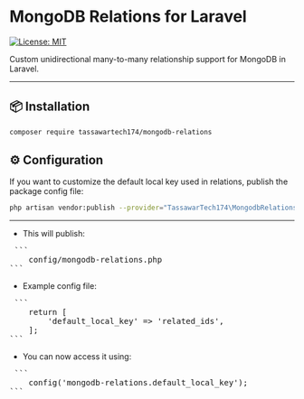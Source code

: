 # MongoDB Relations for Laravel

[![License: MIT](https://img.shields.io/badge/License-MIT-blue.svg)](LICENSE)

Custom unidirectional many-to-many relationship support for MongoDB in Laravel.

---

## 📦 Installation

```bash
composer require tassawartech174/mongodb-relations

```

## ⚙️ Configuration

If you want to customize the default local key used in relations, publish the package config file:

```bash
php artisan vendor:publish --provider="TassawarTech174\MongodbRelations\MongodbRelationsServiceProvider" --tag=mongodb-relations-config

```

---

- This will publish:

<pre> ```
    config/mongodb-relations.php
``` </pre>

- Example config file:

<pre> ```
    return [
        'default_local_key' => 'related_ids',
    ];
``` </pre>

- You can now access it using:

<pre> ```
    config('mongodb-relations.default_local_key');
``` </pre>